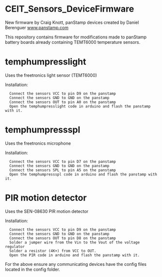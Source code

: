 CEIT_Sensors_DeviceFirmware
================
New firmware by Craig Knott, panStamp devices created by Daniel Berenguer www.panstamp.com

This repository contains firmware for modifications made to panStamp battery boards already containing TEMT6000 temperature sensors.

temphumpresslight
===
Uses the freetronics light sensor (TEMT6000)

Installation:
```
  Connect the sensors VCC to pin D9 on the panstamp
  Connect the sensors GND to GND on the panstamp
  Connect the sensors OUT to pin A0 on the panstamp
  Open the temphumpresslight code in arduino and flash the panstamp with it.
```
temphumpressspl
===
Uses the freetronics microphone

Installation:
```
  Connect the sensors VCC to pin D7 on the panstamp
  Connect the sensors GND to GND on the panstamp
  Connect the sensors SPL to pin A5 on the panstamp
  Open the temphumpressspl code in arduino and flash the panstamp with it.
```
PIR motion detector
===
Uses the SEN-08630 PIR motion detector

Installation:
```
  Connect the sensors VCC to pin D9 on the panstamp
  Connect the sensors GND to GND on the panstamp
  Connect the sensors OUT to pin D8 on the panstamp
  Solder a jumper wire from the Vin to the Vout of the voltage regulator
  Solder a resistor (4K+) from VCC to OUT.
  Open the PIR code in arduino and flash the panstamp with it.
```  
  
For the above ensure any communicating devices have the config files located in the config folder.
